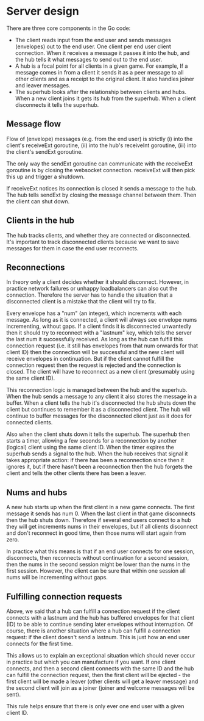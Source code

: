 # Server design

There are three core components in the Go code:

* The client reads input from the end user and sends messages (envelopes)
  out to the end user. One client per end user client connection.
  When it receives a message it passes it into the hub, and the hub
  tells it what messages to send out to the end user.
* A hub is a focal point for all clients in a given game. For example,
  If a message comes in from a client it sends it as a peer message
  to all other clients and as a receipt to the original client.
  It also handles joiner and leaver messages.
* The superhub looks after the relationship between clients and hubs.
  When a new client joins it gets its hub from the superhub. When a
  client disconnects it tells the superhub.

## Message flow

Flow of (envelope) messages (e.g. from the end user) is strictly
(i) into the client's receiveExt goroutine,
(ii) into the hub's receiveInt goroutine,
(iii) into the client's sendExt goroutine.

The only way the sendExt goroutine can communicate with the receiveExt
goroutine is by closing the websocket connection. receiveExt will then
pick this up and trigger a shutdown.

If receiveExt notices its connection is closed it sends a message to the
hub. The hub tells sendExt by closing the message channel between them.
Then the client can shut down.

## Clients in the hub

The hub tracks clients, and whether they are connected or disconnected.
It's important to track disconnected clients because we want to save messages
for them in case the end user reconnects.

## Reconnections

In theory only a client decides whether it should disconnect. However,
in practice network failures or unhappy loadbalancers can also cut the
connection. Therefore the server has to handle the situation that a
disconnected client is a mistake that the client will try to fix.

Every envelope has a "num" (an integer), which increments with each message.
As long as it is connected, a client will always see envelope
nums incrementing, without gaps. If a client finds it is disconnected
unwantedly then it should try to reconnect with a "lastnum" key, which
tells the server the last num it successfully received. As long as the
hub can fulfill this connection request (i.e. it still has envelopes from
that num onwards for that client ID) then the connection will be
successful and the new client will receive envelopes in continuation.
But if the client cannot fulfill the connection request then the request
is rejected and the connection is closed. The client will have to reconnect
as a new client (presumably using the same client ID).

This reconnection logic is managed between the hub and the superhub.
When the hub sends a message to any client it also stores the message
in a buffer.
When a client tells the hub it's disconnected the hub shuts down the client
but continues to remember it as a disconnected client. The hub will continue
to buffer messages for the disconnected client just as it does for
connected clients.

Also when the client shuts down it tells the superhub. The superhub
then starts a timer, allowing a few seconds for a reconnection by another
(logical) client using the same client ID. When the timer expires the
superhub sends a signal to the hub. When the hub receives that signal it takes
appropriate action: if there has been a reconnection since then it ignores
it, but if there hasn't been a reconnection then the hub forgets the
client and tells the other clients there has been a leaver.

## Nums and hubs

A new hub starts up when the first client in a new game connects.
The first message it sends has num 0. When the last client in that game
disconnects then the hub shuts down.
Therefore if several end users connect to a hub they will get increments
nums in their envelopes, but if all clients disconnect and don't reconnect
in good time, then those nums will start again from zero.

In practice what this means is that if an end user connects for one session,
disconnects, then reconnects without continuation for a second session,
then the nums in the second session might be lower than the nums in the
first session. However, the client can be sure that within one session
all nums will be incrementing without gaps.

## Fulfilling connection requests

Above, we said that a hub can fulfill a connection request if the client
connects with a lastnum and the hub has buffered envelopes for that
client (ID) to be able to continue sending later envelopes without
interruption. Of course, there is another situation where a hub can
fulfill a connection request: if the client doesn't send a lastnum.
This is just how an end user connects for the first time.

This allows us to explain an exceptional situation which should never
occur in practice but which you can manufacture if you want.
If one client connects, and then a second
client connects with the same ID and the hub can fulfill the connection
request, then the first client will be ejected - the first client will
be made a leaver (other clients will get a leaver message) and the
second client will join as a joiner (joiner and welcome messages will
be sent).

This rule helps ensure that there is only ever one end user with a
given client ID.
